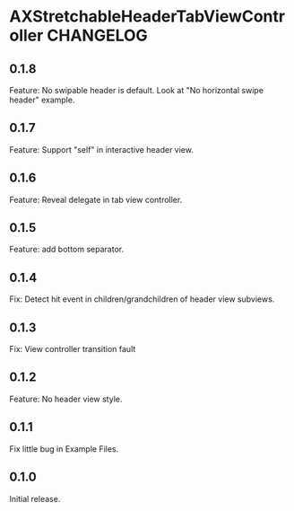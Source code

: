 # AXStretchableHeaderTabViewController CHANGELOG

## 0.1.8

Feature: No swipable header is default. Look at "No horizontal swipe header" example.

## 0.1.7

Feature: Support "self" in interactive header view.

## 0.1.6

Feature: Reveal delegate in tab view controller.

## 0.1.5

Feature: add bottom separator.

## 0.1.4

Fix: Detect hit event in children/grandchildren of header view subviews.

## 0.1.3

Fix: View controller transition fault

## 0.1.2

Feature: No header view style.

## 0.1.1

Fix little bug in Example Files.

## 0.1.0

Initial release.
